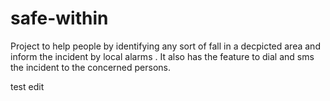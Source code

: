 # safe-within
Project to help people by identifying any sort of fall in a decpicted area and inform the incident by local alarms . It also has the feature to dial and sms the incident to the concerned persons.

test edit
